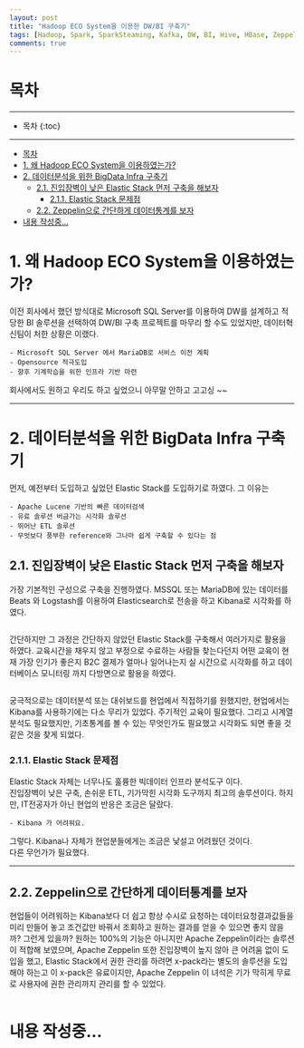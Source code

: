 ```yaml
---
layout: post
title: "Hadoop ECO System을 이용한 DW/BI 구축기"
tags: [Hadoop, Spark, SparkSteaming, Kafka, DW, BI, Hive, HBase, Zeppelin, Durid, Imply, Elasticsearch, Logstash, Beats, ELK]
comments: true
---
```


# 목차
****

* 목차
{:toc}

****

<!-- TOC depthFrom:1 depthTo:6 withLinks:1 updateOnSave:1 orderedList:0 -->

- [목차](#)
- [1. 왜 Hadoop ECO System을 이용하였는가?](#1-hadoop-eco-system-)
- [2. 데이터분석을 위한 BigData Infra 구축기](#2-bigdata-infra-)
	- [2.1. 진입장벽이 낮은 Elastic Stack 먼저 구축을 해보자](#21-elastic-stack-)
		- [2.1.1. Elastic Stack 문제점](#211-elastic-stack-)
	- [2.2. Zeppelin으로 간단하게 데이터통계를 보자](#22-zeppelin-)
- [내용 작성중...](#-)

<!-- /TOC -->

# 1. 왜 Hadoop ECO System을 이용하였는가?

이전 회사에서 했던 방식대로 Microsoft SQL Server를 이용하여 DW를 설계하고 적당한 BI 솔루션을 선택하여 DW/BI 구축 프로젝트를 마무리 할 수도 있었지만, 데이터혁신팀이 처한 상황은 이랬다.

	- Microsoft SQL Server 에서 MariaDB로 서비스 이전 계획
	- Opensource 적극도입
	- 향후 기계학습을 위한 인프라 기반 마련

회사에서도 원하고 우리도 하고 싶었으니 아무말 안하고 고고싱 ~~

****

# 2. 데이터분석을 위한 BigData Infra 구축기

먼저, 예전부터 도입하고 싶었던 Elastic Stack를 도입하기로 하였다. 그 이유는

	- Apache Lucene 기반의 빠른 데이터검색
	- 유료 솔루션 버금가는 시각화 솔루션
	- 뛰어난 ETL 솔루션
	- 무엇보다 풍부한 reference와 그나마 쉽게 구축할 수 있다는 점

## 2.1. 진입장벽이 낮은 Elastic Stack 먼저 구축을 해보자

가장 기본적인 구성으로 구축을 진행하였다. MSSQL 또는 MariaDB에 있는 데이터를 Beats 와 Logstash를 이용하여 Elasticsearch로 전송을 하고 Kibana로 시각화를 하였다.

<img src="{{ '/images/20180301/20180301_04.png' }}" alt="">

간단하지만 그 과정은 간단하지 않았던 Elastic Stack를 구축해서 여러가지로 활용을 하였다. 교육시간을 채우지 않고 부정으로 수료하는 사람들 찾는다던지 어떤 교육이 현재 가장 인기가 좋은지 B2C 결제가 얼마나 일어나는지 실 시간으로 시각화를 하고 데이터베이스 모니터링 까지 다방면으로 활용을 하였다.

<img src="{{ '/images/20180301/20180301_05.png' }}" alt="">

궁극적으로는 데이터분석 또는 대쉬보드를 현업에서 직접하기를 원했지만, 현업에서는 Kibana를 사용하기에는 다소 무리가 있었다. 주기적인 교육이 필요했다. 그리고 시계열분석도 필요했지만, 기초통계를 볼 수 있는 무엇인가도 필요했고 시각화도 되면 좋을 것 같은 것을 찾게 되었다.

### 2.1.1. Elastic Stack 문제점

Elastic Stack 자체는 너무나도 훌륭한 빅데이터 인프라 분석도구 이다.  
진입장벽이 낮은 구축, 손쉬운 ETL, 기가막힌 시각화 도구까지 최고의 솔루션이다. 하지만, IT전공자가 아닌 현업의 반응은 조금은 달랐다.

    - Kibana 가 어려워요.

그렇다. Kibana나 자체가 현업분들에게는 조금은 낯설고 어려웠던 것이다.  
다른 무언가가 필요했다.

****

## 2.2. Zeppelin으로 간단하게 데이터통계를 보자

현업들이 어려워하는 Kibana보다 더 쉽고 항상 수시로 요청하는 데이터요청결과값들을 미리 만들어 놓고 조건값만 바꿔서 조회하고 원하는 결과를 얻을 수 있으면 좋지 않을까? 그런게 있을까? 원하는 100%의 기능은 아니지만 Apache Zeppelin이라는 솔루션이 적합해 보였으며, Apache Zeppelin 또한 진입장벽이 높지 않아 큰 어려움 없이 도입을 했고, Elastic Stack에서 권한 관리를 하려면 x-pack라는 별도의 솔루션을 도입해야 하는고 이 x-pack은 유료이지만, Apache Zeppelin 이 녀석은 기가 막히게 무료로 사용자에 권한 관리까지 관리를 할 수 있었다.

<img src="{{ '/images/20180301/20180301_06.png' }}" alt="">

# 내용 작성중...
